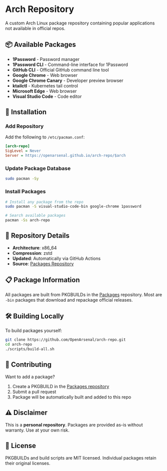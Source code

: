 # Arch Repository

A custom Arch Linux package repository containing popular applications not available in official repos.

## 📦 Available Packages

- **1Password** - Password manager
- **1Password CLI** - Command-line interface for 1Password  
- **GitHub CLI** - Official GitHub command line tool
- **Google Chrome** - Web browser
- **Google Chrome Canary** - Developer preview browser
- **ktailctl** - Kubernetes tail control
- **Microsoft Edge** - Web browser
- **Visual Studio Code** - Code editor

## 🚀 Installation

### Add Repository

Add the following to `/etc/pacman.conf`:

```ini
[arch-repo]
SigLevel = Never
Server = https://openarsenal.github.io/arch-repo/$arch
```

### Update Package Database

```bash
sudo pacman -Sy
```

### Install Packages

```bash
# Install any package from the repo
sudo pacman -S visual-studio-code-bin google-chrome 1password

# Search available packages
pacman -Ss arch-repo
```

## 🔧 Repository Details

- **Architecture**: x86_64
- **Compression**: zstd
- **Updated**: Automatically via GitHub Actions
- **Source**: [Packages Repository](https://github.com/OpenArsenal/Packages)

## 📋 Package Information

All packages are built from PKGBUILDs in the [Packages](https://github.com/OpenArsenal/Packages) repository. Most are `-bin` packages that download and repackage official releases.

## 🛠️ Building Locally

To build packages yourself:

```bash
git clone https://github.com/OpenArsenal/arch-repo.git
cd arch-repo
./scripts/build-all.sh
```

## 📝 Contributing

Want to add a package? 

1. Create a PKGBUILD in the [Packages repository](https://github.com/OpenArsenal/Packages)
2. Submit a pull request
3. Package will be automatically built and added to this repo

## ⚠️ Disclaimer

This is a **personal repository**. Packages are provided as-is without warranty. Use at your own risk.

## 📄 License

PKGBUILDs and build scripts are MIT licensed. Individual packages retain their original licenses.